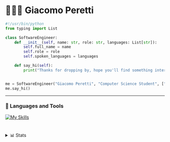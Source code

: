 # 👨🏼‍💻 Giacomo Peretti

```python
#!/usr/bin/python
from typing import List

class SoftwareEngineer:
    def __init__(self, name: str, role: str, languages: List[str]):
        self.full_name = name
        self.role = role
        self.spoken_languages = languages

    def say_hi(self):
        print("Thanks for dropping by, hope you'll find something interesting here. :)")


me = SoftwareEngineer("Giacomo Peretti", "Computer Science Student", ["it_IT", "en_US"])
me.say_hi()

```

---

### 🧰 Languages and Tools

[![My Skills](https://skillicons.dev/icons?i=py,java,go,c,cpp,bash,html,css,js,,,,linux,neovim,vscode&theme=dark&perline=3)](https://skillicons.dev)

#

<details close>
    <summary>📊 Stats</summary>
    <img height=200 align="center" src="https://github-readme-stats.vercel.app/api?username=giackperetti&show_icons=true&count_private=true&theme=gruvbox&include_all_commits=true&hide_border=true" />
</details>
